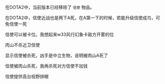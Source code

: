 在DOTA2中，当前版本已经移除了 `信使` 物品。

在DOTA2中，信使近战也是两下A死，在A第一下的时候，若能升级信使成鸟，可免信使一死

信使可以被卡位。我想起来w33风行幻象卡敌方开雾的位

肉山不杀近卫信使

显示信使被杀死，凶手是中立生物，说明被肉山A死了

信使被肉山杀死，我再杀死对方信使不加钱

信使提供高台视野排眼
